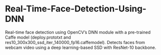 # Real-Time-Face-Detection-Using-DNN
Real-time face detection using OpenCV’s DNN module with a pre-trained Caffe model (deploy.prototxt and res10_300x300_ssd_iter_140000_fp16.caffemodel). Detects faces from webcam video using a deep learning-based SSD with ResNet-10 backbone.
